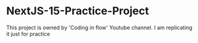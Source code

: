 # NextJS-15-Practice-Project
This project is owned by 'Coding in flow' Youtube channel. I am replicating it just for practice
